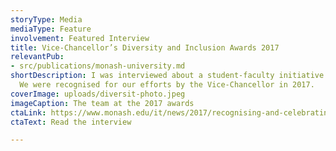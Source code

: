```yaml
---
storyType: Media
mediaType: Feature
involvement: Featured Interview
title: Vice-Chancellor’s Diversity and Inclusion Awards 2017
relevantPub:
- src/publications/monash-university.md
shortDescription: I was interviewed about a student-faculty initiative I started.
  We were recognised for our efforts by the Vice-Chancellor in 2017.
coverImage: uploads/diversit-photo.jpeg
imageCaption: The team at the 2017 awards
ctaLink: https://www.monash.edu/it/news/2017/recognising-and-celebrating-diversit-supporting-diversity-and-fostering-inclusion-at-monash
ctaText: Read the interview

---
```

